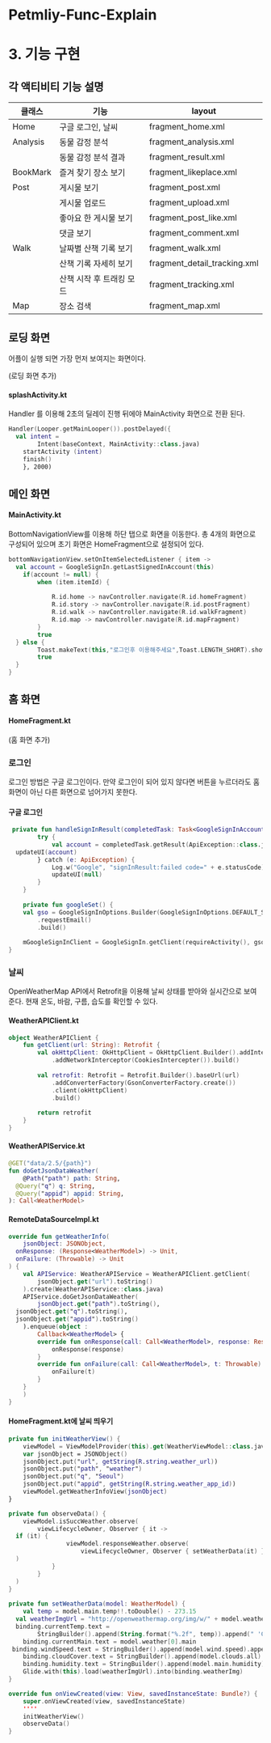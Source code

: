 # Petmliy-Func-Explain

# 3. 기능 구현
##   각 액티비티 기능 설명
|  클래스              | 기능                     |layout                         |
|----------------|-------------------------------|-----------------------------|
|Home            |  구글 로그인, 날씨              |fragment_home.xml               |
|Analysis        |동물 감정 분석                   |fragment_analysis.xml           |
|		         |동물 감정 분석 결과              |fragment_result.xml           |
|BookMark        |즐겨 찾기 장소 보기               |fragment_likeplace.xml       |
|Post            |게시물 보기                       |fragment_post.xml             |
|                |게시물 업로드                    |fragment_upload.xml             |
|                |좋아요 한 게시물 보기             |fragment_post_like.xml       |
|                |댓글 보기                        |fragment_comment.xml       |
|Walk            |날짜별 산책 기록 보기             |fragment_walk.xml           |
|                |산책 기록 자세히 보기             |fragment_detail_tracking.xml     |
|                |산책 시작 후 트래킹 모드           |fragment_tracking.xml        |
|Map             |장소 검색                        |fragment_map.xml   |

## 로딩 화면

어플이 실행 되면 가장 먼저 보여지는 화면이다.

(로딩 화면 추가)

#### splashActivity.kt

Handler 를 이용해 2초의 딜레이 진행 뒤에야 MainActivity 화면으로 전환 된다.

```kotlin
Handler(Looper.getMainLooper()).postDelayed({  
  val intent =  
        Intent(baseContext, MainActivity::class.java)  
    startActivity (intent)  
    finish()  
    }, 2000)
```

## 메인 화면
#### MainActivity.kt

BottomNavigationView를 이용해 하단 탭으로 화면을 이동한다.
총 4개의 화면으로 구성되어 있으며 초기 화면은 HomeFragment으로 설정되어 있다.

```kotlin
bottomNavigationView.setOnItemSelectedListener { item ->  
  val account = GoogleSignIn.getLastSignedInAccount(this)  
    if(account != null) {  
        when (item.itemId) {  
  
            R.id.home -> navController.navigate(R.id.homeFragment)  
            R.id.story -> navController.navigate(R.id.postFragment)  
            R.id.walk -> navController.navigate(R.id.walkFragment)  
            R.id.map -> navController.navigate(R.id.mapFragment)  
        }  
        true  
  } else {  
        Toast.makeText(this,"로그인후 이용해주세요",Toast.LENGTH_SHORT).show()  
        true  
  }  
}
```

## 홈 화면
#### HomeFragment.kt
(홈 화면 추가)

### 로그인
로그인 방법은 구글 로그인이다.
만약 로그인이 되어 있지 않다면 버튼을 누르더라도 홈 화면이 아닌 다른 화면으로 넘어가지 못한다.

#### 구글 로그인

```kotlin
 private fun handleSignInResult(completedTask: Task<GoogleSignInAccount>) {  
        try {  
            val account = completedTask.getResult(ApiException::class.java)  
  updateUI(account)  
        } catch (e: ApiException) {  
            Log.w("Google", "signInResult:failed code=" + e.statusCode)  
            updateUI(null)  
        }  
    }
    
    private fun googleSet() {  
    val gso = GoogleSignInOptions.Builder(GoogleSignInOptions.DEFAULT_SIGN_IN)  
        .requestEmail()  
        .build()  
  
    mGoogleSignInClient = GoogleSignIn.getClient(requireActivity(), gso)  
}
```
### 날씨
OpenWeatherMap API에서 Retrofit을 이용해 날씨 상태를 받아와 실시간으로 보여준다.
현재 온도, 바람, 구름, 습도를 확인할 수 있다.

#### WeatherAPIClient.kt
```kotlin
object WeatherAPIClient {  
    fun getClient(url: String): Retrofit {  
        val okHttpClient: OkHttpClient = OkHttpClient.Builder().addInterceptor(CookiesIntercepter())  
            .addNetworkInterceptor(CookiesIntercepter()).build()  
  
        val retrofit: Retrofit = Retrofit.Builder().baseUrl(url)  
            .addConverterFactory(GsonConverterFactory.create())  
            .client(okHttpClient)  
            .build()  
  
        return retrofit  
    }  
}
```
#### WeatherAPIService.kt
```kotlin
@GET("data/2.5/{path}")  
fun doGetJsonDataWeather(  
    @Path("path") path: String,  
  @Query("q") q: String,  
  @Query("appid") appid: String,  
): Call<WeatherModel>
```

#### RemoteDataSourceImpl.kt
```kotlin
override fun getWeatherInfo(  
    jsonObject: JSONObject,  
  onResponse: (Response<WeatherModel>) -> Unit,  
  onFailure: (Throwable) -> Unit  
) {  
    val APIService: WeatherAPIService = WeatherAPIClient.getClient(  
        jsonObject.get("url").toString()  
    ).create(WeatherAPIService::class.java)  
    APIService.doGetJsonDataWeather(  
        jsonObject.get("path").toString(),  
  jsonObject.get("q").toString(),  
  jsonObject.get("appid").toString()  
    ).enqueue(object :  
        Callback<WeatherModel> {  
        override fun onResponse(call: Call<WeatherModel>, response: Response<WeatherModel>) {  
            onResponse(response)  
        }  
        override fun onFailure(call: Call<WeatherModel>, t: Throwable) {  
            onFailure(t)  
        }  
    }  
    )  
}
```

#### HomeFragment.kt에 날씨 띄우기

```kotlin
private fun initWeatherView() {  
    viewModel = ViewModelProvider(this).get(WeatherViewModel::class.java)  
    var jsonObject = JSONObject()  
    jsonObject.put("url", getString(R.string.weather_url))  
    jsonObject.put("path", "weather")  
    jsonObject.put("q", "Seoul")  
    jsonObject.put("appid", getString(R.string.weather_app_id))  
    viewModel.getWeatherInfoView(jsonObject)  
}

private fun observeData() {  
    viewModel.isSuccWeather.observe(  
        viewLifecycleOwner, Observer { it ->  
  if (it) {  
                viewModel.responseWeather.observe(  
                    viewLifecycleOwner, Observer { setWeatherData(it) }  
  )  
            }  
        }  
  )  
}  
  
private fun setWeatherData(model: WeatherModel) {  
    val temp = model.main.temp!!.toDouble() - 273.15  
  val weatherImgUrl = "http://openweathermap.org/img/w/" + model.weather[0].icon + ".png"  
  binding.currentTemp.text =  
        StringBuilder().append(String.format("%.2f", temp)).append(" 'C").toString()  
    binding.currentMain.text = model.weather[0].main  
 binding.windSpeed.text = StringBuilder().append(model.wind.speed).append(" m/s").toString()  
    binding.cloudCover.text = StringBuilder().append(model.clouds.all).append(" %").toString()  
    binding.humidity.text = StringBuilder().append(model.main.humidity).append(" %").toString()  
    Glide.with(this).load(weatherImgUrl).into(binding.weatherImg)  
}
```
```kotlin
override fun onViewCreated(view: View, savedInstanceState: Bundle?) {  
    super.onViewCreated(view, savedInstanceState)
    ''''
    initWeatherView()
    observeData() 
}
```
